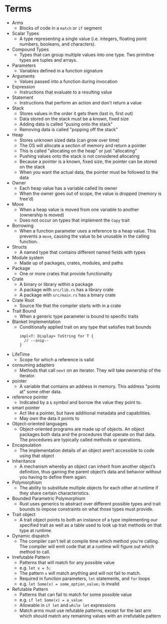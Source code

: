 # Terms

- Arms
  - Blocks of code in a `match` or `if` segment
- Scalar Types
  - A type representing a single value (i.e. integers, floating point
    numbers, booleans, and characters).
- Compound Types
  - Types that can group multiple values into one type. Two primitive types
    are tuples and arrays.
- Parameters
  - Variables defined in a function signature
- Arguments
  - Values passed into a function during invocation
- Expression
  - Instructions that evaluate to a resulting value
- Statement
  - Instructions that perform an action and don't return a value
- Stack
  - Stores values in the order it gets them (last in, first out)
  - Data stored on the stack must be a known, fixed size
  - Adding data is called "pusing onto the stack"
  - Removing data is called "popping off the stack"
- Heap
  - Stores unknown sized data (can grow over time)
  - The OS will allocate a section of memory and return a pointer
  - This is called "allocating on the heap" or just "allocating"
  - Pushing values onto the stack is not considered allocating
  - Because a pointer is a known, fixed size, the pointer can be stored on
    the stack
  - When you want the actual data, the pointer must be followed to the data
- Owner
  - Each heap value has a variable called its owner
  - When the owner goes out of scope, the value is dropped (memory is
    free'd)
- Move
  - When a heap value is moved from one variable to another (ownership is
    moved)
  - Does not occur on types that implement the `Copy` trait
- Borrowing
  - When a function parameter uses a reference to a heap value. This
    prevents a `move`, causing the value to be unusable in the calling
    function.
- Structs
  - A named type that contains different named fields with types
- Module system
  - Made up of packages, crates, modules, and paths
- Package
  - One or more crates that provide functionality
- Crate
  - A binary or library within a package
  - A package with `src/lib.rs` has a library crate
  - A package with `src/main.rs` has a binary crate
- Crate Root
  - Source file that the compiler starts with in a crate
- Trait Bound
  - When a generic type parameter is bound to specific traits
- Blanket Implementation
  - Conditionally applied trait on any type that satisfies trait bounds
    ```
    impl<T: Display> ToString for T {
      // --snip--
    }
    ```
- LifeTime
  - Scope for which a reference is valid
- consuming adapters
  - Methods that call `next` on an iterator. They will take ownership of
    the iterator.
- pointer
  - A variable that contains an address in memory. This address "points at"
    some other data.
- reference pointer
  - Indicated by a `&` symbol and borrow the value they point to.
- smart pointer
  - Act like a pointer, but have additional metadata and capabilities.
  - May _own_ the data it points to
- Object-oriented languages
  - Object-oriented programs are made up of objects. An object packages both
    data and the procedures that operate on that data. The procedures are
    typically called methods or operations.
- Encapsulation
  - The implementation details of an object aren’t accessible to code using
    that object
- Inheritance
  - A mechanism whereby an object can inherit from another object’s definition,
    thus gaining the parent object’s data and behavior without you having to
    define them again.
- Polymorphism
  - The ability to substitute multiple objects for each other at runtime if
    they share certain characteristics.
- Bounded Parametric Polymorphism
  - Rust uses generics to abstract over different possible types and trait
    bounds to impose constraints on what those types must provide.
- Trait object
  - A trait object points to both an instance of a type implementing our
    specified trait as well as a table used to look up trait methods on that
    type at runtime.
- Dynamic dispatch
  - The compiler can't tell at compile time which method you're calling. The
    compiler will emit code that at a runtime will figure out which method to
    call.
- Irrefutable Pattern
  - Patterns that will match for any possible value
  - e.g. `let x = 5;`
  - The pattern `x` will match anything and will not fail to
    match.
  - Required in function parameters, `let` statements, and `for` loops
  - e.g. `let Some(x) = some_option_value;` is invalid
- Refutable Pattern
  - Patterns that can fail to match for some possible value
  - e.g. `if let Some(x) = a_value`
  - Allowable in `if let` and `while let` expressions
  - Match arms must use refutable patterns, except for the last arm which should
    match any remaining values with an irrefutable pattern
